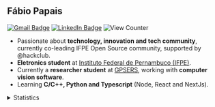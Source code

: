 ## Fábio Papais

[![Gmail Badge](https://img.shields.io/badge/-Gmail-c14438?style=flat-square&logo=Gmail&logoColor=white&link=mailto:fabiopapais@hotmail.com)](mailto:fabiopapais@hotmail.com)
[![LinkedIn Badge](https://img.shields.io/badge/-LinkedIn-2867B2?style=flat-square&labelColor=2867B2&logo=linkedin&logoColor=white&link=https://www.linkedin.com/in/f%C3%A1bio-papais/)](https://www.linkedin.com/in/f%C3%A1bio-papais/)
![View Counter](https://komarev.com/ghpvc/?username=fabiopapais&style=flat-square)

- Passionate about **technology, innovation and tech community**, currently co-leading IFPE Open Source community, supported by @hackclub.
- **Eletronics student** at [Instituto Federal de Pernambuco (IFPE)](https://www.ifpe.edu.br/). 
- Currently a **researcher student** at [GPSERS](https://github.com/gpsers-dexter), working with **computer vision software**.
- Learning **C/C++, Python and Typescript** (Node, React and NextJs).

<details>
<summary>Statistics</summary>
<br>
    <a>
      <img align="center" src="https://github-readme-stats.vercel.app/api?username=fabiopapais&layout=compact&show_icons=true&title_color=fff&icon_color=79ff97&text_color=9f9f9f&bg_color=151515" />
    </a>
    <br>
    <br>
    <a>
      <img align="center" src="https://github-readme-stats.vercel.app/api/top-langs/?username=fabiopapais&layout=compact&title_color=fff&icon_color=79ff97&text_color=9f9f9f&bg_color=151515" />
    </a>
 </details>
